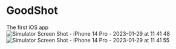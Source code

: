 # GoodShot
The first iOS app
![Simulator Screen Shot - iPhone 14 Pro - 2023-01-29 at 11 41 48](https://user-images.githubusercontent.com/42063887/215312603-276c5f8c-962f-4ac1-8a33-96e1843f6b71.png)
![Simulator Screen Shot - iPhone 14 Pro - 2023-01-29 at 11 41 55](https://user-images.githubusercontent.com/42063887/215322411-b1055af5-91de-4646-a643-424114d44ba4.png)
